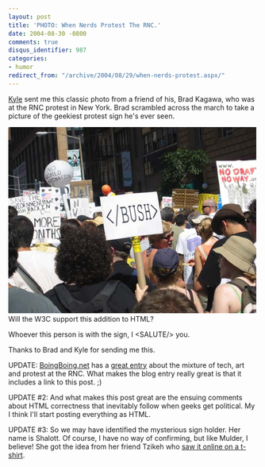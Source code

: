 ```yaml
---
layout: post
title: 'PHOTO: When Nerds Protest The RNC.'
date: 2004-08-30 -0800
comments: true
disqus_identifier: 987
categories:
- humor
redirect_from: "/archive/2004/08/29/when-nerds-protest.aspx/"
---
```


[Kyle](http://koba.europe.webmatrixhosting.net) sent me this classic
photo from a friend of his, Brad Kagawa, who was at the RNC protest in
New York. Brad scrambled across the march to take a picture of the
geekiest protest sign he's ever seen.

![](/images/protest.jpg) \
 Will the W3C support this addition to HTML?

Whoever this person is with the sign, I \<SALUTE/\> you.

Thanks to Brad and Kyle for sending me this.

UPDATE: [BoingBoing.net](BoingBoing.net) has a [great
entry](http://www.boingboing.net/2004/08/30/rncnyc_daily_geek_pr.html)
about the mixture of tech, art and protest at the RNC. What makes the
blog entry really great is that it includes a link to this post. ;)

UPDATE \#2: And what makes this post great are the ensuing comments
about HTML correctness that inevitably follow when geeks get political.
My I think I'll start posting everything as HTML.

UPDATE \#3: So we may have identified the mysterious sign holder. Her
name is Shalott. Of course, I have no way of confirming, but like
Mulder, I believe! She got the idea from her friend Tzikeh who [saw it
online on a t-shirt](https://haacked.com/archive/2004/08/31/1031.aspx).

